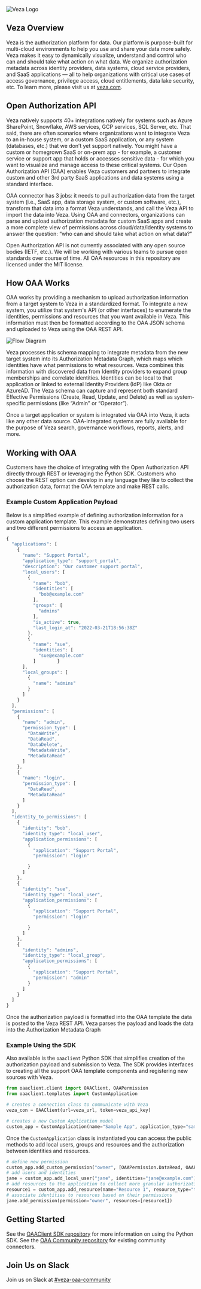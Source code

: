 ![Veza Logo](images/Veza_Lockup_Amethyst.png)
## Veza Overview
Veza is the authorization platform for data. Our platform is purpose-built for multi-cloud environments to help you use
and share your data more safely. Veza makes it easy to dynamically visualize, understand and control who can and should
take what action on what data. We organize authorization metadata across identity providers, data systems, cloud service
providers, and SaaS applications — all to help organizations with critical use cases of access governance, privilege
access, cloud entitlements, data lake security, etc. To learn more, please visit us at [veza.com](https://veza.com).

## Open Authorization API

Veza natively supports 40+ integrations natively for systems such as Azure SharePoint, Snowflake, AWS services, GCP services,
SQL Server, etc. That said, there are often scenarios where organizations want to integrate Veza to an in-house system, or a
custom SaaS application, or any system (databases, etc.) that we don’t yet support natively. You might have a custom or
homegrown SaaS or on-prem app - for example, a customer service or support app that holds or accesses sensitive data - for
which you want to visualize and manage access to these critical systems. Our Open Authorization API (OAA) enables Veza customers
 and partners to integrate custom and other 3rd party SaaS applications and data systems using a standard interface.

OAA connector has 3 jobs: it needs to pull authorization data from the target system (i.e., SaaS app, data storage system, or
custom software, etc.), transform that data into a format Veza understands, and call the Veza API to import the data into Veza.
Using OAA and connectors, organizations can parse and upload authorization metadata for custom SaaS apps and create a more
complete view of permissions across cloud/data/identity systems to answer the question: “who can and should take what action
on what data?”

Open Authorization API is not currently associated with any open source bodies (IETF, etc.). We will be working with various
teams to pursue open standards over course of time. All OAA resources in this repository are licensed under the MIT license.

## How OAA Works
OAA works by providing a mechanism to upload authorization information from a target system to Veza in a standardized
format. To integrate a new system, you utilize that system's API (or other interfaces) to enumerate the identities,
permissions and resources that you want available in Veza. This information must then be formatted according to the OAA
JSON schema and uploaded to Veza using the OAA REST API.

![Flow Diagram](images/flow.png)

Veza processes this schema mapping to integrate metadata from the new target system into its Authorization Metadata
Graph, which maps which identities have what permissions to what resources. Veza combines this information with
discovered data from Identity providers to expand group memberships and correlate identities. Identities can be local to
that application or linked to external Identity Providers (IdP) like Okta or AzureAD. The Veza schema can capture and
represent both standard Effective Permissions (Create, Read, Update, and Delete) as well as system-specific permissions
(like “Admin” or “Operator”).

Once a target application or system is integrated via OAA into Veza, it acts like any other data source. OAA-integrated
systems are fully available for the purpose of Veza search, governance workflows, reports, alerts, and more.

## Working with OAA
Customers have the choice of integrating with the Open Authorization API directly through REST or leveraging the Python
SDK. Customers who choose the REST option can develop in any language they like to collect the authorization data,
format the OAA template and make REST calls.

### Example Custom Application Payload

Below is a simplified example of defining authorization information for a custom application template. This example
demonstrates defining two users and two different permissions to access an application.

```javascript
{
  "applications": [
    {
      "name": "Support Portal",
      "application_type": "support_portal",
      "description": "Our customer support portal",
      "local_users": [
        {
          "name": "bob",
          "identities": [
            "bob@example.com"
          ],
          "groups": [
            "admins"
          ],
          "is_active": true,
          "last_login_at": "2022-03-21T18:56:38Z"
        },
        {
          "name": "sue",
          "identities": [
            "sue@example.com"
          ]        }
      ],
      "local_groups": [
        {
          "name": "admins"
        }
      ]
    }
  ],
  "permissions": [
    {
      "name": "admin",
      "permission_type": [
        "DataWrite",
        "DataRead",
        "DataDelete",
        "MetadataWrite",
        "MetadataRead"
      ]
    },
    {
      "name": "login",
      "permission_type": [
        "DataRead",
        "MetadataRead"
      ]
    }
  ],
  "identity_to_permissions": [
    {
      "identity": "bob",
      "identity_type": "local_user",
      "application_permissions": [
        {
          "application": "Support Portal",
          "permission": "login"

        }
      ]
    },
    {
      "identity": "sue",
      "identity_type": "local_user",
      "application_permissions": [
        {
          "application": "Support Portal",
          "permission": "login"

        }
      ]
    },
    {
      "identity": "admins",
      "identity_type": "local_group",
      "application_permissions": [
        {
          "application": "Support Portal",
          "permission": "admin"
        }
      ]
    }
  ]
}
```

Once the authorization payload is formatted into the OAA template the data is posted to the Veza REST API. Veza parses
the payload and loads the data into the Authorization Metadata Graph

### Example Using the SDK

Also available is the `oaaclient` Python SDK that simplifies creation of the authorization payload and submission to
Veza. The SDK provides interfaces to creating all the support OAA template components and registering new sources with
Veza.

```python
from oaaclient.client import OAAClient, OAAPermission
from oaaclient.templates import CustomApplication

# creates a connection class to communicate with Veza
veza_con = OAAClient(url=veza_url, token=veza_api_key)

# creates a new Custom Application model
custom_app = CustomApplication(name="Sample App", application_type="sample")
```

Once the `CustomApplication` class is instantiated you can access the public methods to add local users, groups and
resources and the authorization between identities and resources.

```python
# define new permission
custom_app.add_custom_permission("owner", [OAAPermission.DataRead, OAAPermission.DataWrite])
# add users and identities
jane = custom_app.add_local_user("jane", identities="jane@example.com")
# add resources to the application to collect more granular authorization information
resource1 = custom_app.add_resource(name="Resource 1", resource_type="thing")
# associate identities to resources based on their permissions
jane.add_permission(permission="owner", resources=[resource1])
```

## Getting Started

See the [OAAClient SDK repository](https://github.com/Veza/oaaclient-py) for more information on using the Python SDK.
See the [OAA Community repository](https://github.com/Veza/oaa-community) for existing community connectors.

## Join Us on Slack
Join us on Slack at [#veza-oaa-community](https://join.slack.com/t/veza-world/shared_invite/zt-17d9quyiq-20JMp0ikZ0pVNz_e5W5j7Q)
